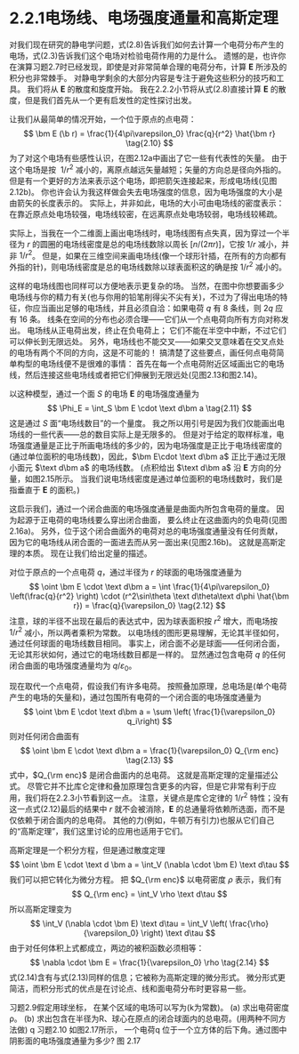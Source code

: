 # 2.2.1电场线、电场强度通量和高斯定理

对我们现在研究的静电学问题，式(2.8)告诉我们如何去计算一个电荷分布产生的电场，式(2.3)告诉我们这个电场对检验电荷作用的力是什么。
遗憾的是，也许你在演算习题2.7时已经发现，即使是对非常简单合理的电荷分布，计算 $\bm E$ 所涉及的积分也非常棘手。
对静电学剩余的大部分内容是专注于避免这些积分的技巧和工具。
我们将从 $\bm E$ 的散度和旋度开始。
我在2.2.2小节将从式(2.8)直接计算 $\bm E$ 的散度，但是我们首先从一个更有启发性的定性探讨出发。

让我们从最简单的情况开始，一个位于原点的点电荷：
$$
  \bm E (\b r) = \frac{1}{4\pi\varepsilon_0} \frac{q}{r^2} \hat{\bm r}
  \tag{2.10}
$$
为了对这个电场有些感性认识，在图2.12a中画出了它一些有代表性的矢量。
由于这个电场是按  $1/r^2$ 减小的，离原点越远矢量越短；矢量的方向总是径向外指的。
但是有一个更好的方法来表示这个电场，即把箭矢连接起来，形成电场线(见图2.12b)。
你也许会认为我这样做会失去电场强度的信息，因为电场强度的大小是由箭矢的长度表示的。
实际上，并非如此，电场的大小可由电场线的密度表示：在靠近原点处电场较强，电场线较密，在远离原点处电场较弱，电场线较稀疏。

实际上，当我在一个二维面上画出电场线时，电场线图有点失真，因为穿过一个半径为 $r$ 的圆圈的电场线密度是总的电场线数除以周长 $[n/(2\pi r)]$，它按 $1/r$ 减小，并非 $1/r^2$。
但是，如果在三维空间来画电场线(像一个球形针插，在所有的方向都有外指的针)，则电场线密度是总的电场线数除以球表面积这的确是按 $1/r^2$ 减小的。

这样的电场线图也同样可以方便地表示更复杂的场。
当然，在图中你想要画多少电场线与你的精力有关(也与你用的铅笔削得尖不尖有关)，不过为了得出电场的特征，你应当画出足够的电场线，并且必须自洽：如果电荷 $q$ 有 $8$ 条线，则 $2q$ 应有 $16$ 条。
线条在空间的分布也必须合理——它们从一个点电荷向所有方向对称发出。
电场线从正电荷出发，终止在负电荷上；
它们不能在半空中中断，不过它们可以伸长到无限远处。
另外，电场线也不能交叉——如果交叉意味着在交叉点处的电场有两个不同的方向，这是不可能的！
搞清楚了这些要点，画任何点电荷简单构型的电场线便不是很难的事情：
首先在每一个点电荷附近区域画出它的电场线，然后连接这些电场线或者把它们伸展到无限远处(见图2.13和图2.14)。

以这种模型，通过一个面 $S$ 的电场 $\bm E$ 的电场强度通量为
$$
  \Phi_E = \int_S \bm E \cdot \text d\bm a
  \tag{2.11}
$$
这是通过 $S$ 面“电场线数目”的一个量度。
我之所以用引号是因为我们仅能画出电场线的一些代表——总的数目实际上是无限多的。
但是对于给定的取样标准，电场强度通量是正比于所画电场线的多少的，因为电场强度是正比于电场线密度的(通过单位面积的电场线数)，因此，$\bm E\cdot \text d\bm a$ 正比于通过无限小面元 $\text d\bm a$ 的电场线数。
(点积给出 $\text d\bm a$ 沿 $\bm E$ 方向的分量，如图2.15所示。
当我们说电场线密度是通过单位面积的电场线数时，我们是指垂直于 $\bm E$ 的面积。)

这启示我们，通过一个闭合曲面的电场强度通量是曲面内所包含电荷的量度。
因为起源于正电荷的电场线要么穿出闭合曲面， 要么终止在这曲面内的负电荷(见图2.16a)。
另外，位于这个闭合曲面外的电荷对总的电场强度通量没有任何贡献，因为它的电场线从闭合面的一面进去而从另一面出来(见图2.16b)。
这就是高斯定理的本质。
现在让我们给出定量的描述。

对位于原点的一个点电荷 $q$，通过半径为 $r$ 的球面的电场强度通量为
$$
  \oint \bm E \cdot \text d\bm a
  = \int \frac{1}{4\pi\varepsilon_0} \left(\frac{q}{r^2} \right) \cdot (r^2\sin\theta \text d\theta\text d\phi \hat{\bm r}) = \frac{q}{\varepsilon_0}
  \tag{2.12}
$$
注意，球的半径不出现在最后的表达式中，因为球表面积按 $r^2$ 增大，而电场按 $1/r^2$ 减小，所以两者乘积为常数。
以电场线的图形更易理解，无论其半径如何，通过任何球面的电场线数目相同。
事实上，闭合面不必是球面——任何闭合面，无论其形状如何，通过它的电场线数目都是一样的。
显然通过包含电荷 $q$ 的任何闭合曲面的电场强度通量均为 $q/\varepsilon_0$。

现在取代一个点电荷，假设我们有许多电荷。
按照叠加原理，总电场是(单个电荷产生的电场的矢量和)，通过包围所有电荷的一个闭合面的电场强度通量为
$$
  \oint \bm E \cdot \text d\bm a = \sum \left( \frac{1}{\varepsilon_0} q_i\right)
$$
则对任何闭合曲面有
$$
  \oint \bm E \cdot \text d\bm a = \frac{1}{\varepsilon_0} Q_{\rm enc}
  \tag{2.13}
$$
式中，$Q_{\rm enc}$ 是闭合曲面内的总电荷。
这就是高斯定理的定量描述公式。
尽管它并不比库仑定律和叠加原理包含更多的内容，但是它非常有利于应用，我们将在2.2.3小节看到这一点。
注意，关键点是库仑定律的 $1/r^2$ 特性；没有这一点式(2.12)最后的结果中 $r$ 就不会被消除，$\bm E$ 的总通量将依赖所选面，而不是仅依赖于闭合面内的总电荷。
其他的力(例如，牛顿万有引力)也服从它们自己的“高斯定理”，我们这里讨论的应用也适用于它们。

高斯定理是一个积分方程，但是通过散度定理
$$
  \oint \bm E \cdot \text d \bm a = \int_V (\nabla \cdot \bm E) \text d\tau
$$
我们可以把它转化为微分方程。
把 $Q_{\rm enc}$ 以电荷密度 $\rho$ 表示，我们有
$$
  Q_{\rm enc} = \int_V \rho \text d\tau
$$
所以高斯定理变为
$$
  \int_V (\nabla \cdot \bm E) \text d\tau = \int_V \left( \frac{\rho}{\varepsilon_0} \right) \text d\tau
$$
由于对任何体积上式都成立，两边的被积函数必须相等：
$$
  \nabla \cdot \bm E = \frac{1}{\varepsilon_0} \rho
  \tag{2.14}
$$
式(2.14)含有与式(2.13)同样的信息；它被称为高斯定理的微分形式。
微分形式更简洁，而积分形式的优点是在讨论点、线和面电荷分布时更容易一些。

习题2.9假定用球坐标， 在某个区域的电场可以写为(k为常数)。
(a) 求出电荷密度ρ。
(b) 求出包含在半径为R、球心在原点的闭合球面内的总电荷。(用两种不同方法做)
q
习题2.10 如图2.17所示， 一个电荷q 位于一个立方体的后下角。通过图中阴影面的电场强度通量为多少?
图 2.17

